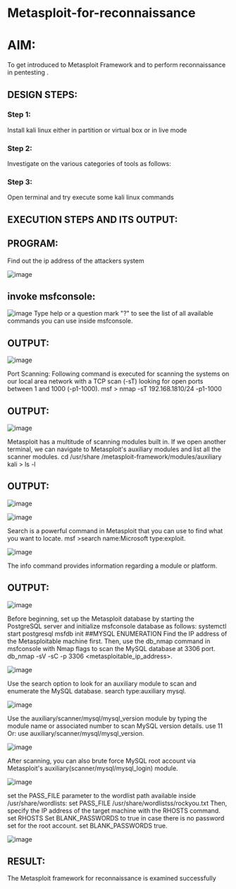 # Metasploit-for-reconnaissance



# AIM:

To get introduced to Metasploit Framework and to  perform reconnaissance  in pentesting .

## DESIGN STEPS:

### Step 1:

Install kali linux either in partition or virtual box or in live mode

### Step 2:

Investigate on the various categories of tools as follows:

### Step 3:

Open terminal and try execute some kali linux commands

## EXECUTION STEPS AND ITS OUTPUT:

## PROGRAM:
Find out the ip address of the attackers system

![image](https://github.com/NAVEENKUMAR4325/Metasploit-for-reconnaissance/assets/119479566/f53b0ba8-f1d7-4ef8-996e-f483d621920b)

## invoke msfconsole:

![image](https://github.com/NAVEENKUMAR4325/Metasploit-for-reconnaissance/assets/119479566/a1185fb2-2e51-4946-b0af-89bb59d0f9f8)
Type help or a question mark "?" to see the list of all available commands you can use inside msfconsole.


## OUTPUT:

![image](https://github.com/NAVEENKUMAR4325/Metasploit-for-reconnaissance/assets/119479566/faccad26-5e12-41b2-9e73-2ee30b700df3)

Port Scanning: Following command is executed for scanning the systems on our local area network with a TCP scan (-sT) looking for open ports between 1 and 1000 (-p1-1000). msf > nmap -sT 192.168.1810/24 -p1-1000

## OUTPUT:

![image](https://github.com/NAVEENKUMAR4325/Metasploit-for-reconnaissance/assets/119479566/9af59f80-3f5d-44b5-9d17-849e543ea7a2)

Metasploit has a multitude of scanning modules built in. If we open another terminal, we can navigate to Metasploit's auxiliary modules and list all the scanner modules. cd /usr/share /metasploit-framework/modules/auxiliary kali > ls -l

## OUTPUT:

![image](https://github.com/NAVEENKUMAR4325/Metasploit-for-reconnaissance/assets/119479566/6cb480c3-9aff-4437-aa80-201a1a828521)

![image](https://github.com/NAVEENKUMAR4325/Metasploit-for-reconnaissance/assets/119479566/3789786f-7b1e-48c1-822d-6136a90b5eca)

Search is a powerful command in Metasploit that you can use to find what you want to locate. msf >search name:Microsoft type:exploit.

![image](https://github.com/NAVEENKUMAR4325/Metasploit-for-reconnaissance/assets/119479566/e3454c47-211d-46ff-bb79-44dbe16bf7f1)

The info command provides information regarding a module or platform.

## OUTPUT:

![image](https://github.com/NAVEENKUMAR4325/Metasploit-for-reconnaissance/assets/119479566/41800261-758b-4f96-a075-d4b52b09cbbd)

Before beginning, set up the Metasploit database by starting the PostgreSQL server and initialize msfconsole database as follows: systemctl start postgresql msfdb init ##MYSQL ENUMERATION Find the IP address of the Metasploitable machine first. Then, use the db_nmap command in msfconsole with Nmap flags to scan the MySQL database at 3306 port. db_nmap -sV -sC -p 3306 <metasploitable_ip_address>.

![image](https://github.com/NAVEENKUMAR4325/Metasploit-for-reconnaissance/assets/119479566/373e5067-5493-433d-a7d3-31807ab2ee6c)

Use the search option to look for an auxiliary module to scan and enumerate the MySQL database. search type:auxiliary mysql.

![image](https://github.com/NAVEENKUMAR4325/Metasploit-for-reconnaissance/assets/119479566/3674e541-9567-46dc-b5cf-65951469fbf3)

Use the auxiliary/scanner/mysql/mysql_version module by typing the module name or associated number to scan MySQL version details. use 11 Or: use auxiliary/scanner/mysql/mysql_version.

![image](https://github.com/NAVEENKUMAR4325/Metasploit-for-reconnaissance/assets/119479566/cc1b70e5-42e1-43b6-b2af-af33f1d1d97b)

After scanning, you can also brute force MySQL root account via Metasploit's auxiliary(scanner/mysql/mysql_login) module.

![image](https://github.com/NAVEENKUMAR4325/Metasploit-for-reconnaissance/assets/119479566/7a4ec53c-038e-41a4-8d38-f166dd8eb8fd)

set the PASS_FILE parameter to the wordlist path available inside /usr/share/wordlists: set PASS_FILE /usr/share/wordlistss/rockyou.txt Then, specify the IP address of the target machine with the RHOSTS command. set RHOSTS Set BLANK_PASSWORDS to true in case there is no password set for the root account. set BLANK_PASSWORDS true.

![image](https://github.com/NAVEENKUMAR4325/Metasploit-for-reconnaissance/assets/119479566/873017db-58af-4e5b-b0ec-054cadbe24a5)


## RESULT:
The Metasploit framework for reconnaissance is  examined successfully
